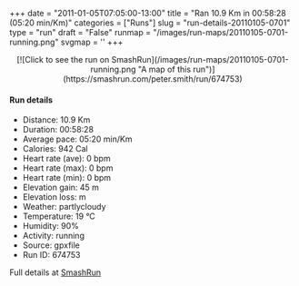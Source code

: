 +++
date = "2011-01-05T07:05:00-13:00"
title = "Ran 10.9 Km in 00:58:28 (05:20 min/Km)"
categories = ["Runs"]
slug = "run-details-20110105-0701"
type = "run"
draft = "False"
runmap = "/images/run-maps/20110105-0701-running.png"
svgmap = '<polyline points="93 12, 91 14, 91 15, 96 18, 96 21, 99 26, 94 32, 94 34, 99 40, 99 46, 98 49, 97 60, 100 68, 97 74, 97 79, 95 82, 93 89, 89 89, 88 88, 76 85, 72 84, 64 83, 19 73, 11 64, 7 58, 4 56, 1 54, 0 47, 0 36, 2 33, 5 33, 23 30, 24 31, 46 33, 55 32, 62 29, 79 15, 85 15, 89 16, 90 15">'
+++



<!--more-->

<center>
[![Click to see the run on SmashRun](/images/run-maps/20110105-0701-running.png "A map of this run")](https://smashrun.com/peter.smith/run/674753)
</center>

#### Run details

* Distance: 10.9 Km
* Duration: 00:58:28
* Average pace: 05:20 min/Km
* Calories: 942 Cal
* Heart rate (ave): 0 bpm
* Heart rate (max): 0 bpm
* Heart rate (min): 0 bpm
* Elevation gain: 45 m
* Elevation loss:  m
* Weather: partlycloudy
* Temperature: 19 &deg;C
* Humidity: 90%
* Activity: running
* Source: gpxfile
* Run ID: 674753

Full details at [SmashRun](https://smashrun.com/peter.smith/run/674753)